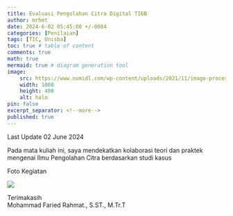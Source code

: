 ```yaml
---
title: Evaluasi Pengolahan Citra Digital TI6B
author: mrhmt
date: 2024-6-02 05:45:00 +/-0084
categories: [Penilaian]
tags: [TIC, Unisba]
toc: true # table of content
comments: true 
math: true
mermaid: true # diagram generation tool
image:
    src: https://www.nomidl.com/wp-content/uploads/2021/11/image-processing.png
    width: 1000 
    height: 400
    alt: halo
pin: false
excerpt_separator: <!--more-->
published: true
---
```


Last Update 02 June 2024

Pada mata kuliah ini, saya mendekatkan kolaborasi teori dan praktek mengenai Ilmu Pengolahan Citra berdasarkan studi kasus

Foto Kegiatan <br>

<img src="https://fariedrahmat.github.io/asset/TI6B.jpeg">



Terimakasih<br>
Mohammad Faried Rahmat., S.ST., M.Tr.T